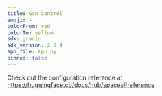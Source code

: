```yaml
---
title: Gan Control
emoji: ⚡
colorFrom: red
colorTo: yellow
sdk: gradio
sdk_version: 2.9.4
app_file: app.py
pinned: false
---
```


Check out the configuration reference at https://huggingface.co/docs/hub/spaces#reference
